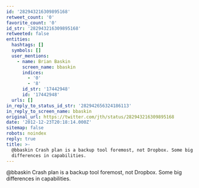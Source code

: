 ```yaml
---
id: '282943216309895168'
retweet_count: '0'
favorite_count: '0'
id_str: '282943216309895168'
retweeted: false
entities:
  hashtags: []
  symbols: []
  user_mentions:
    - name: Brian Baskin
      screen_name: bbaskin
      indices:
        - '0'
        - '8'
      id_str: '17442948'
      id: '17442948'
  urls: []
in_reply_to_status_id_str: '282942656324186113'
in_reply_to_screen_name: bbaskin
original_url: https://twitter.com/jth/status/282943216309895168
date: '2012-12-23T20:18:14.000Z'
sitemap: false
robots: noindex
reply: true
title: >-
  @bbaskin Crash plan is a backup tool foremost, not Dropbox. Some big
  differences in capabilities.
---
```


@bbaskin Crash plan is a backup tool foremost, not Dropbox. Some big differences in capabilities.